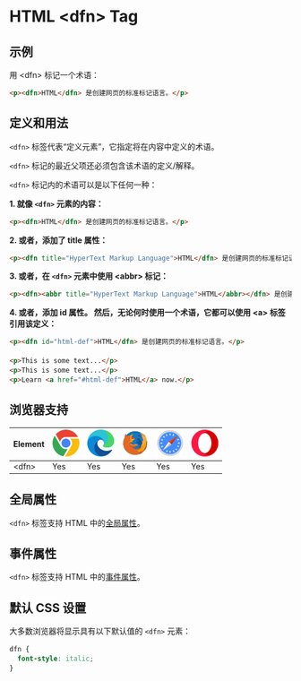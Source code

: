 HTML \<dfn> Tag
===

## 示例

用 \<dfn> 标记一个术语：

```html idoc:preview:iframe
<p><dfn>HTML</dfn> 是创建网页的标准标记语言。</p>
```

## 定义和用法

`<dfn>` 标签代表“定义元素”，它指定将在内容中定义的术语。

`<dfn>` 标记的最近父项还必须包含该术语的定义/解释。

`<dfn>` 标记内的术语可以是以下任何一种：

**1. 就像 **`<dfn>`** 元素的内容：**


```html idoc:preview:iframe
<p><dfn>HTML</dfn> 是创建网页的标准标记语言。</p>
```

**2. 或者，添加了 title 属性：**


```html idoc:preview:iframe
<p><dfn title="HyperText Markup Language">HTML</dfn> 是创建网页的标准标记语言。</p>
```

**3. 或者，在 **`<dfn>`** 元素中使用 \<abbr> 标记：**


```html idoc:preview
<p><dfn><abbr title="HyperText Markup Language">HTML</abbr></dfn> 是创建网页的标准标记语言。</p>
```

**4. 或者，添加 id 属性。 然后，无论何时使用一个术语，它都可以使用 \<a> 标签引用该定义：**

```html idoc:preview
<p><dfn id="html-def">HTML</dfn> 是创建网页的标准标记语言。</p>

<p>This is some text...</p>
<p>This is some text...</p>
<p>Learn <a href="#html-def">HTML</a> now.</p>
```
<!--rehype:style=min-height: 180px;-->

## 浏览器支持

| Element | ![chrome][1] | ![edge][2] | ![firefox][3] | ![safari][4] | ![opera][5] |
| ----- | --- | --- | --- | --- | --- |
| \<dfn>  | Yes | Yes | Yes | Yes | Yes |

## 全局属性

`<dfn>` 标签支持 HTML 中的[全局属性](../reference/standardattributes.md)。

## 事件属性

`<dfn>` 标签支持 HTML 中的[事件属性](../reference/eventattributes.md)。

## 默认 CSS 设置

大多数浏览器将显示具有以下默认值的 `<dfn>` 元素：

```css
dfn {
  font-style: italic;
}
```


[1]: ../assets/chrome.svg
[2]: ../assets/edge.svg
[3]: ../assets/firefox.svg
[4]: ../assets/safari.svg
[5]: ../assets/opera.svg